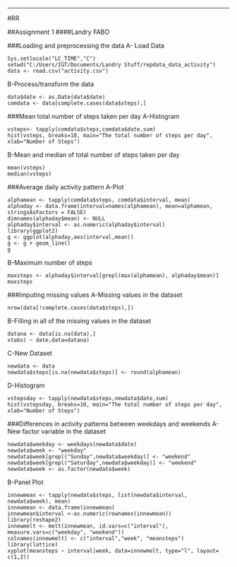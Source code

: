 ---
#RR

##Assignment 1
####Landry FABO

###Loading and preprocessing the data
A- Load Data
```{r}
Sys.setlocale("LC_TIME","C")
setwd("C:/Users/IGT/Documents/Landry Stuff/repdata_data_activity")
data <- read.csv("activity.csv")
```
B-Process/transform the data 
```{r}
data$date <- as.Date(data$date)
comdata <- data[complete.cases(data$steps),]
```
###Mean total number of steps taken per day
A-Histogram
```{r}
vsteps<- tapply(comdata$steps,comdata$date,sum)
hist(vsteps, breaks=10, main="The total number of steps per day", xlab="Number of Steps")
```



B-Mean and median of total number of steps taken per day
```{r}
mean(vsteps)
median(vsteps)
```

###Average daily activity pattern
A-Plot
```{r}
alphamean <- tapply(comdata$steps, comdata$interval, mean)
alphaday <- data.frame(interval=names(alphamean), mean=alphamean, stringsAsFactors = FALSE)
dimnames(alphaday$mean) <- NULL
alphaday$interval <- as.numeric(alphaday$interval)
library(ggplot2)
g <- ggplot(alphaday,aes(interval,mean))
g <- g + geom_line()
g
```




B-Maximum number of steps
```{r}
maxsteps <- alphaday$interval[grepl(max(alphamean), alphaday$mean)]
maxsteps
```

###Imputing missing values
A-Missing values in the dataset
```{r}
nrow(data[!complete.cases(data$steps),])
```
B-Filling in all of the missing values in the dataset
```{r}
datana <- data[is.na(data),] 
xtabs( ~ date,data=datana)
```
C-New Dataset
```{r}
newdata <- data
newdata$steps[is.na(newdata$steps)] <- round(alphamean)
```
D-Histogram
```{r}
vstepsday <- tapply(newdata$steps,newdata$date,sum)
hist(vstepsday, breaks=10, main="The total number of steps per day", xlab="Number of Steps")
```



###Differences in activity patterns between weekdays and weekends
A-New factor variable in the dataset 
```{r}
newdata$weekday <- weekdays(newdata$date)
newdata$week <- "weekday"
newdata$week[grepl("Sunday",newdata$weekday)] <- "weekend"
newdata$week[grepl("Saturday",newdata$weekday)] <- "weekend"
newdata$week <- as.factor(newdata$week)
```
B-Panel Plot
```{r}
innewmean <- tapply(newdata$steps, list(newdata$interval, newdata$week), mean)
innewmean <- data.frame(innewmean)
innewmean$interval <-as.numeric(rownames(innewmean))
library(reshape2)
innewmelt <- melt(innewmean, id.vars=c("interval"), measure.vars=c("weekday", "weekend")) 
colnames(innewmelt) <- c("interval","week", "meansteps")
library(lattice)
xyplot(meansteps ~ interval|week, data=innewmelt, type="l", layout= c(1,2))
```

